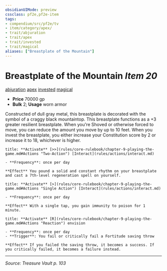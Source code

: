 ```yaml
---
obsidianUIMode: preview
cssclass: pf2e,pf2e-item
tags:
- compendium/src/pf2e/tv
- item/category/apex/
- trait/abjuration
- trait/apex
- trait/invested
- trait/magical
aliases: ["Breastplate of the Mountain"]
---
```

# Breastplate of the Mountain *Item 20*  
[abjuration](abjuration.md "Abjuration School Trait")  [apex](apex.md "Apex Item Trait")  [invested](invested.md "Invested Item Trait")  [magical](magical.md "Magical Item Trait")  

- **Price** 70000 gp
- **Bulk** 2; **Usage** worn armor

Constructed of dull gray metal, this breastplate is decorated with the symbol of a craggy black mountaintop. This breastplate functions as a +3 greater resilient breastplate. When you're Shoved or otherwise forced to move, you can reduce the amount you move by up to 10 feet. When you invest the breastplate, you either increase your Constitution score by 2 or increase it to 18, whichever is higher.

```ad-embed-ability
title: **Activate** [>>](rules/core-rulebook/chapter-9-playing-the-game.md#Actions "Two-Action") [Interact](rules/actions/interact.md)

- **Frequency**: once per day

**Effect** You pound a solid and constant rhythm on your breastplate and cast a 7th-level regeneration spell on yourself.
```

```ad-embed-ability
title: **Activate** [>](rules/core-rulebook/chapter-9-playing-the-game.md#Actions "Single Action") [Interact](rules/actions/interact.md)

- **Frequency**: once per day

**Effect** With a single tap, you gain immunity to poison for 1 minute.
```

```ad-embed-ability
title: **Activate** [R](rules/core-rulebook/chapter-9-playing-the-game.md#Actions "Reaction") envision

- **Frequency**: once per day
- **Trigger**: You fail or critically fail a Fortitude saving throw

**Effect** If you failed the saving throw, it becomes a success. If you critically failed, it becomes a failure instead.
```


---
*Source: Treasure Vault p. 103*